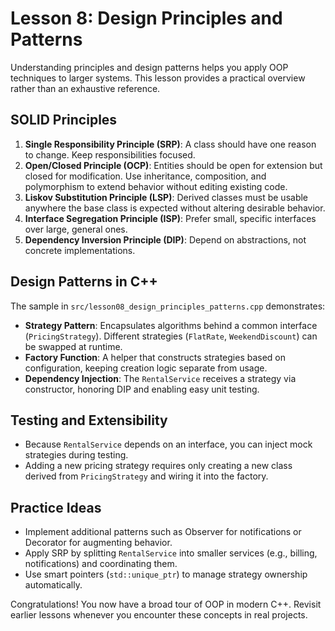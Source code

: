 # Lesson 8: Design Principles and Patterns

Understanding principles and design patterns helps you apply OOP techniques to larger systems. This lesson provides a practical overview rather than an exhaustive reference.

## SOLID Principles

1. **Single Responsibility Principle (SRP)**: A class should have one reason to change. Keep responsibilities focused.
2. **Open/Closed Principle (OCP)**: Entities should be open for extension but closed for modification. Use inheritance, composition, and polymorphism to extend behavior without editing existing code.
3. **Liskov Substitution Principle (LSP)**: Derived classes must be usable anywhere the base class is expected without altering desirable behavior.
4. **Interface Segregation Principle (ISP)**: Prefer small, specific interfaces over large, general ones.
5. **Dependency Inversion Principle (DIP)**: Depend on abstractions, not concrete implementations.

## Design Patterns in C++

The sample in `src/lesson08_design_principles_patterns.cpp` demonstrates:

- **Strategy Pattern**: Encapsulates algorithms behind a common interface (`PricingStrategy`). Different strategies (`FlatRate`, `WeekendDiscount`) can be swapped at runtime.
- **Factory Function**: A helper that constructs strategies based on configuration, keeping creation logic separate from usage.
- **Dependency Injection**: The `RentalService` receives a strategy via constructor, honoring DIP and enabling easy unit testing.

## Testing and Extensibility

- Because `RentalService` depends on an interface, you can inject mock strategies during testing.
- Adding a new pricing strategy requires only creating a new class derived from `PricingStrategy` and wiring it into the factory.

## Practice Ideas

- Implement additional patterns such as Observer for notifications or Decorator for augmenting behavior.
- Apply SRP by splitting `RentalService` into smaller services (e.g., billing, notifications) and coordinating them.
- Use smart pointers (`std::unique_ptr`) to manage strategy ownership automatically.

Congratulations! You now have a broad tour of OOP in modern C++. Revisit earlier lessons whenever you encounter these concepts in real projects.
